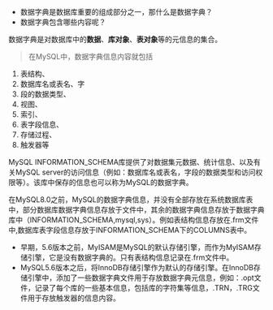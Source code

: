 - 数据字典是数据库重要的组成部分之一，那什么是数据字典？
- 数据字典包含哪些内容呢？

数据字典是对数据库中的**数据**、**库对象**、**表对象**等的元信息的集合。

>在MySQL中，数据字典信息内容就包括

1. 表结构、
2. 数据库名或表名、字
3. 段的数据类型、
4. 视图、
5. 索引、
6. 表字段信息、
7. 存储过程、
8. 触发器等

MySQL INFORMATION_SCHEMA库提供了对数据集元数据、统计信息、以及有关MySQL server的访问信息（例如：数据库名或表名，字段的数据类型和访问权限等）。该库中保存的信息也可以称为MySQL的数据字典。

在MySQL8.0之前，MySQL的数据字典信息，并没有全部存放在系统数据库表中，部分数据库数据字典信息存放于文件中，其余的数据字典信息存放于数据字典库中（INFORMATION_SCHEMA,mysql,sys）。例如表结构信息存放在.frm文件中,数据库表字段信息存放于INFORMATION_SCHEMA下的COLUMNS表中。

- 早期，5.6版本之前，MyISAM是MySQL的默认存储引擎，而作为MyISAM存储引擎，它是没有数据字典的。只有表结构信息记录在.frm文件中。
- MySQL5.6版本之后，将InnoDB存储引擎作为默认的存储引擎。在InnoDB存储引擎中，添加了一些数据字典文件用于存放数据字典元信息，例如：.opt文件，记录了每个库的一些基本信息，包括库的字符集等信息，.TRN，.TRG文件用于存放触发器的信息内容。